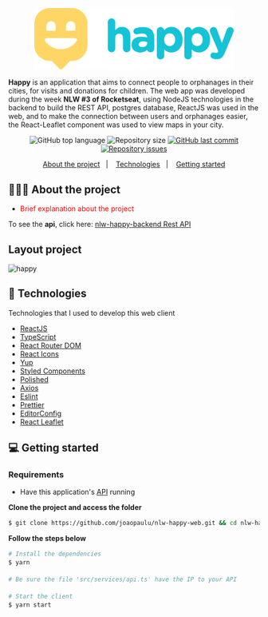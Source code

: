 <p  align="center">
	<img src=".github/logo.svg" width="400px" />
</p>

**Happy** is an application that aims to connect people to orphanages in their cities, for visits and donations for children.
The web app was developed during the week **NLW #3 of Rocketseat**, using NodeJS technologies in the backend to build the REST API, postgres database, ReactJS was used in the web, and to make the connection between users and orphanages easier, the React-Leaflet component was used to view maps in your city.

<p align="center">
  <img alt="GitHub top language" src="https://img.shields.io/github/languages/top/joaopaulu/nlw-happy-web">

  <img alt="Repository size" src="https://img.shields.io/github/repo-size/joaopaulu/nlw-happy-web">

  <a href="https://github.com/joaopaulu/nlw-happy-web/commits/master">
    <img alt="GitHub last commit" src="https://img.shields.io/github/last-commit/joaopaulu/nlw-happy-web">
  </a>

  <a href="https://github.com/joaopaulu/readme-template/issues">
    <img alt="Repository issues" src="https://img.shields.io/github/issues/joaopaulu/nlw-happy-web">
  </a>
  
</p>

<p align="center">
  <a href="#-about-the-project">About the project</a>&nbsp;&nbsp;&nbsp;|&nbsp;&nbsp;&nbsp;
  <a href="#-technologies">Technologies</a>&nbsp;&nbsp;&nbsp;|&nbsp;&nbsp;&nbsp;
  <a href="#-getting-started">Getting started</a>
</p>

## 👨🏻‍💻 About the project

- <p style="color: red;">Brief explanation about the project</p>

To see the **api**, click here: [nlw-happy-backend Rest API](https://github.com/joaopaulu/nlw-happy-backend)</br>

## Layout project

![happy](https://user-images.githubusercontent.com/66692428/96117890-252b3e00-0ec1-11eb-87f6-dabcb816aa0a.gif)

## 🚀 Technologies

Technologies that I used to develop this web client

- [ReactJS](https://reactjs.org/)
- [TypeScript](https://www.typescriptlang.org/)
- [React Router DOM](https://reacttraining.com/react-router/)
- [React Icons](https://react-icons.netlify.com/#/)
- [Yup](https://github.com/jquense/yup)
- [Styled Components](https://styled-components.com/)
- [Polished](https://github.com/styled-components/polished)
- [Axios](https://github.com/axios/axios)
- [Eslint](https://eslint.org/)
- [Prettier](https://prettier.io/)
- [EditorConfig](https://editorconfig.org/)
- [React Leaflet](https://react-leaflet.js.org/)

## 💻 Getting started

### Requirements

- Have this application's [API](https://github.com/joaopaulu/nlw-happy-backend) running

**Clone the project and access the folder**

```bash
$ git clone https://github.com/joaopaulu/nlw-happy-web.git && cd nlw-happy-web
```

**Follow the steps below**

```bash
# Install the dependencies
$ yarn

# Be sure the file 'src/services/api.ts' have the IP to your API

# Start the client
$ yarn start
```
